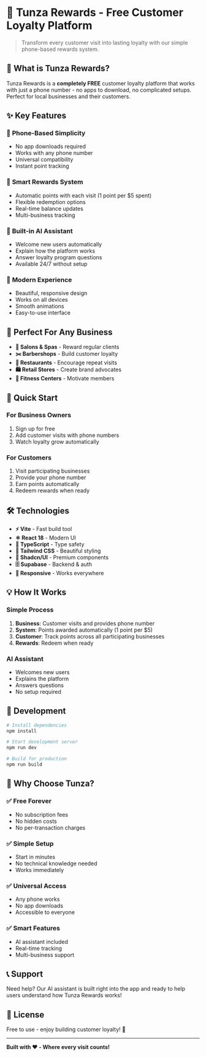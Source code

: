 
# 🎉 Tunza Rewards - Free Customer Loyalty Platform

> Transform every customer visit into lasting loyalty with our simple phone-based rewards system.

## 🌟 What is Tunza Rewards?

Tunza Rewards is a **completely FREE** customer loyalty platform that works with just a phone number - no apps to download, no complicated setups. Perfect for local businesses and their customers.

## ✨ Key Features

### 📱 **Phone-Based Simplicity**
- No app downloads required
- Works with any phone number
- Universal compatibility
- Instant point tracking

### 🎁 **Smart Rewards System**
- Automatic points with each visit (1 point per $5 spent)
- Flexible redemption options
- Real-time balance updates
- Multi-business tracking

### 🤖 **Built-in AI Assistant**
- Welcome new users automatically
- Explain how the platform works
- Answer loyalty program questions
- Available 24/7 without setup

### 🎨 **Modern Experience**
- Beautiful, responsive design
- Works on all devices
- Smooth animations
- Easy-to-use interface

## 🏪 Perfect For Any Business

- **💅 Salons & Spas** - Reward regular clients
- **✂️ Barbershops** - Build customer loyalty
- **🍕 Restaurants** - Encourage repeat visits
- **🛍️ Retail Stores** - Create brand advocates
- **💪 Fitness Centers** - Motivate members

## 🚀 Quick Start

### For Business Owners
1. Sign up for free
2. Add customer visits with phone numbers
3. Watch loyalty grow automatically

### For Customers
1. Visit participating businesses
2. Provide your phone number
3. Earn points automatically
4. Redeem rewards when ready

## 🛠️ Technologies

- **⚡ Vite** - Fast build tool
- **⚛️ React 18** - Modern UI
- **🔷 TypeScript** - Type safety
- **🎨 Tailwind CSS** - Beautiful styling
- **🧩 Shadcn/UI** - Premium components
- **🗄️ Supabase** - Backend & auth
- **📱 Responsive** - Works everywhere

## 💡 How It Works

### Simple Process
1. **Business**: Customer visits and provides phone number
2. **System**: Points awarded automatically (1 point per $5)
3. **Customer**: Track points across all participating businesses
4. **Rewards**: Redeem when ready

### AI Assistant
- Welcomes new users
- Explains the platform
- Answers questions
- No setup required

## 🚀 Development

```bash
# Install dependencies
npm install

# Start development server
npm run dev

# Build for production
npm run build
```

## 🌟 Why Choose Tunza?

### ✅ **Free Forever**
- No subscription fees
- No hidden costs
- No per-transaction charges

### ✅ **Simple Setup**
- Start in minutes
- No technical knowledge needed
- Works immediately

### ✅ **Universal Access**
- Any phone works
- No app downloads
- Accessible to everyone

### ✅ **Smart Features**
- AI assistant included
- Real-time tracking
- Multi-business support

## 📞 Support

Need help? Our AI assistant is built right into the app and ready to help users understand how Tunza Rewards works!

## 📄 License

Free to use - enjoy building customer loyalty! 🎉

---

**Built with ❤️ - Where every visit counts!**
